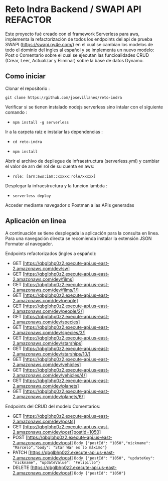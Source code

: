 # Reto Indra Backend / SWAPI API REFACTOR

Este proyecto fué creado con el framework Serverless para aws, implementa la refactorización de todos los endpoints del api de prueba SWAPI (https://swapi.py4e.com/) en el cual se cambian los modelos de todo el dominio del ingles al español y se implementa un nuevo modelo: Post o Comentario sobre el cual se ejecutan las funcioalidades CRUD (Crear, Leer, Actualizar y Eliminar) sobre la base de datos Dynamo.

## Como iniciar

Clonar el repositorio :

`git clone https://github.com/josevillanes/reto-indra`

Verificar si se tienen instalado nodejs serverless sino intalar con el siguiente comando :

- `npm install -g serverless`

Ir a la carpeta raiz e instalar las dependencias :

- `cd reto-indra`

- `npm install`

Abrir el archivo de depliegue de infraestructura (serverless.yml) y cambiar el valor de arn del rol de su cuenta en aws:

- `role: [arn:aws:iam::xxxxx:role/xxxxx]`

Desplegar la infraestructura y la funcion lambda :

- `serverless deploy`

Acceder mediante navegador o Postman a las APIs generadas

## Aplicación en linea

A continuación se tiene desplegada la aplicación para la consulta en linea. Para una navegación directa se recomienda instalar la extensión JSON Formater al navegador.

Endpoints refactorizados (ingles a español):

- GET [https://qbglbhp0z2.execute-api.us-east-2.amazonaws.com/dev/sw]
- GET [https://qbglbhp0z2.execute-api.us-east-2.amazonaws.com/dev/films]
- GET [https://qbglbhp0z2.execute-api.us-east-2.amazonaws.com/dev/films/1/]
- GET [https://qbglbhp0z2.execute-api.us-east-2.amazonaws.com/dev/people]
- GET [https://qbglbhp0z2.execute-api.us-east-2.amazonaws.com/dev/people/2/]
- GET [https://qbglbhp0z2.execute-api.us-east-2.amazonaws.com/dev/species]
- GET [https://qbglbhp0z2.execute-api.us-east-2.amazonaws.com/dev/species/3/]
- GET [https://qbglbhp0z2.execute-api.us-east-2.amazonaws.com/dev/starships]
- GET [https://qbglbhp0z2.execute-api.us-east-2.amazonaws.com/dev/starships/10/]
- GET [https://qbglbhp0z2.execute-api.us-east-2.amazonaws.com/dev/vehicles]
- GET [https://qbglbhp0z2.execute-api.us-east-2.amazonaws.com/dev/vehicles/4/]
- GET [https://qbglbhp0z2.execute-api.us-east-2.amazonaws.com/dev/planets]
- GET [https://qbglbhp0z2.execute-api.us-east-2.amazonaws.com/dev/planets/6/]

Endpoints del CRUD del modelo Comentarios:

- GET [https://qbglbhp0z2.execute-api.us-east-2.amazonaws.com/dev/posts]
- GET [https://qbglbhp0z2.execute-api.us-east-2.amazonaws.com/dev/post?postId=1050]
- POST [https://qbglbhp0z2.execute-api.us-east-2.amazonaws.com/dev/post]
	`Body {"postId": "1050","nickname": "Marcelo","body": "Star War es lo máximo"}`
- PATCH [https://qbglbhp0z2.execute-api.us-east-2.amazonaws.com/dev/post]
	`Body {"postId": "1050", "updateKey": "nickname", "updateValue": "Felipillo"}`
- DELETE [https://qbglbhp0z2.execute-api.us-east-2.amazonaws.com/dev/post]
	`Body {"postId": "1050"}`

